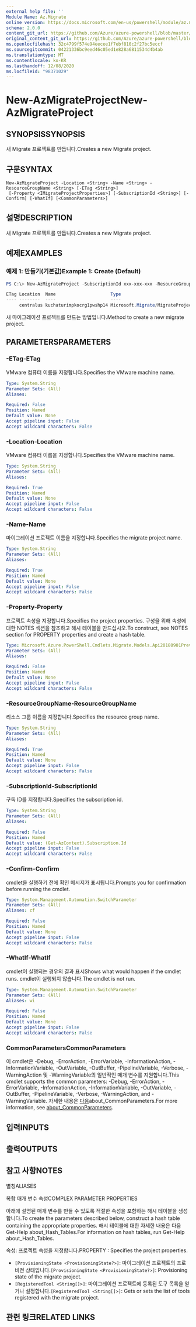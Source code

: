 ```yaml
---
external help file: ''
Module Name: Az.Migrate
online version: https://docs.microsoft.com/en-us/powershell/module/az.migrate/new-azmigrateproject
schema: 2.0.0
content_git_url: https://github.com/Azure/azure-powershell/blob/master/src/Migrate/help/New-AzMigrateProject.md
original_content_git_url: https://github.com/Azure/azure-powershell/blob/master/src/Migrate/help/New-AzMigrateProject.md
ms.openlocfilehash: 32c4799f574e94eecee1f7ebf810c2f27bc5eccf
ms.sourcegitcommit: 04221336bc9eed46c05ed1e828a6811534d4b4ab
ms.translationtype: MT
ms.contentlocale: ko-KR
ms.lasthandoff: 12/08/2020
ms.locfileid: "98371029"
---
```

# <span data-ttu-id="2b5a6-101">New-AzMigrateProject</span><span class="sxs-lookup"><span data-stu-id="2b5a6-101">New-AzMigrateProject</span></span>

## <span data-ttu-id="2b5a6-102">SYNOPSIS</span><span class="sxs-lookup"><span data-stu-id="2b5a6-102">SYNOPSIS</span></span>
<span data-ttu-id="2b5a6-103">새 Migrate 프로젝트를 만듭니다.</span><span class="sxs-lookup"><span data-stu-id="2b5a6-103">Creates a new Migrate project.</span></span>

## <span data-ttu-id="2b5a6-104">구문</span><span class="sxs-lookup"><span data-stu-id="2b5a6-104">SYNTAX</span></span>

```
New-AzMigrateProject -Location <String> -Name <String> -ResourceGroupName <String> [-ETag <String>]
 [-Property <IMigrateProjectProperties>] [-SubscriptionId <String>] [-Confirm] [-WhatIf] [<CommonParameters>]
```

## <span data-ttu-id="2b5a6-105">설명</span><span class="sxs-lookup"><span data-stu-id="2b5a6-105">DESCRIPTION</span></span>
<span data-ttu-id="2b5a6-106">새 Migrate 프로젝트를 만듭니다.</span><span class="sxs-lookup"><span data-stu-id="2b5a6-106">Creates a new Migrate project.</span></span>

## <span data-ttu-id="2b5a6-107">예제</span><span class="sxs-lookup"><span data-stu-id="2b5a6-107">EXAMPLES</span></span>

### <span data-ttu-id="2b5a6-108">예제 1: 만들기(기본값)</span><span class="sxs-lookup"><span data-stu-id="2b5a6-108">Example 1: Create (Default)</span></span>
```powershell
PS C:\> New-AzMigrateProject -SubscriptionId xxx-xxx-xxx -ResourceGroupName kuchaturimpkocrg1 -Name kuchaturimpkocrg1pwshp14 -Location "centralus"

ETag Location  Name                     Type
---- --------  ----                     ----
     centralus kuchaturimpkocrg1pwshp14 Microsoft.Migrate/MigrateProjects

```

<span data-ttu-id="2b5a6-109">새 마이그레이션 프로젝트를 만드는 방법입니다.</span><span class="sxs-lookup"><span data-stu-id="2b5a6-109">Method to create a new migrate project.</span></span>

## <span data-ttu-id="2b5a6-110">PARAMETERS</span><span class="sxs-lookup"><span data-stu-id="2b5a6-110">PARAMETERS</span></span>

### <span data-ttu-id="2b5a6-111">-ETag</span><span class="sxs-lookup"><span data-stu-id="2b5a6-111">-ETag</span></span>
<span data-ttu-id="2b5a6-112">VMware 컴퓨터 이름을 지정합니다.</span><span class="sxs-lookup"><span data-stu-id="2b5a6-112">Specifies the VMware machine name.</span></span>

```yaml
Type: System.String
Parameter Sets: (All)
Aliases:

Required: False
Position: Named
Default value: None
Accept pipeline input: False
Accept wildcard characters: False
```

### <span data-ttu-id="2b5a6-113">-Location</span><span class="sxs-lookup"><span data-stu-id="2b5a6-113">-Location</span></span>
<span data-ttu-id="2b5a6-114">VMware 컴퓨터 이름을 지정합니다.</span><span class="sxs-lookup"><span data-stu-id="2b5a6-114">Specifies the VMware machine name.</span></span>

```yaml
Type: System.String
Parameter Sets: (All)
Aliases:

Required: True
Position: Named
Default value: None
Accept pipeline input: False
Accept wildcard characters: False
```

### <span data-ttu-id="2b5a6-115">-Name</span><span class="sxs-lookup"><span data-stu-id="2b5a6-115">-Name</span></span>
<span data-ttu-id="2b5a6-116">마이그레이션 프로젝트 이름을 지정합니다.</span><span class="sxs-lookup"><span data-stu-id="2b5a6-116">Specifies the migrate project name.</span></span>

```yaml
Type: System.String
Parameter Sets: (All)
Aliases:

Required: True
Position: Named
Default value: None
Accept pipeline input: False
Accept wildcard characters: False
```

### <span data-ttu-id="2b5a6-117">-Property</span><span class="sxs-lookup"><span data-stu-id="2b5a6-117">-Property</span></span>
<span data-ttu-id="2b5a6-118">프로젝트 속성을 지정합니다.</span><span class="sxs-lookup"><span data-stu-id="2b5a6-118">Specifies the project properties.</span></span>
<span data-ttu-id="2b5a6-119">구성을 위해 속성에 대한 NOTES 섹션을 참조하고 해시 테이블을 만드십시오.</span><span class="sxs-lookup"><span data-stu-id="2b5a6-119">To construct, see NOTES section for PROPERTY properties and create a hash table.</span></span>

```yaml
Type: Microsoft.Azure.PowerShell.Cmdlets.Migrate.Models.Api20180901Preview.IMigrateProjectProperties
Parameter Sets: (All)
Aliases:

Required: False
Position: Named
Default value: None
Accept pipeline input: False
Accept wildcard characters: False
```

### <span data-ttu-id="2b5a6-120">-ResourceGroupName</span><span class="sxs-lookup"><span data-stu-id="2b5a6-120">-ResourceGroupName</span></span>
<span data-ttu-id="2b5a6-121">리소스 그룹 이름을 지정합니다.</span><span class="sxs-lookup"><span data-stu-id="2b5a6-121">Specifies the resource group name.</span></span>

```yaml
Type: System.String
Parameter Sets: (All)
Aliases:

Required: True
Position: Named
Default value: None
Accept pipeline input: False
Accept wildcard characters: False
```

### <span data-ttu-id="2b5a6-122">-SubscriptionId</span><span class="sxs-lookup"><span data-stu-id="2b5a6-122">-SubscriptionId</span></span>
<span data-ttu-id="2b5a6-123">구독 ID를 지정합니다.</span><span class="sxs-lookup"><span data-stu-id="2b5a6-123">Specifies the subscription id.</span></span>

```yaml
Type: System.String
Parameter Sets: (All)
Aliases:

Required: False
Position: Named
Default value: (Get-AzContext).Subscription.Id
Accept pipeline input: False
Accept wildcard characters: False
```

### <span data-ttu-id="2b5a6-124">-Confirm</span><span class="sxs-lookup"><span data-stu-id="2b5a6-124">-Confirm</span></span>
<span data-ttu-id="2b5a6-125">cmdlet을 실행하기 전에 확인 메시지가 표시됩니다.</span><span class="sxs-lookup"><span data-stu-id="2b5a6-125">Prompts you for confirmation before running the cmdlet.</span></span>

```yaml
Type: System.Management.Automation.SwitchParameter
Parameter Sets: (All)
Aliases: cf

Required: False
Position: Named
Default value: None
Accept pipeline input: False
Accept wildcard characters: False
```

### <span data-ttu-id="2b5a6-126">-WhatIf</span><span class="sxs-lookup"><span data-stu-id="2b5a6-126">-WhatIf</span></span>
<span data-ttu-id="2b5a6-127">cmdlet이 실행되는 경우의 결과 표시</span><span class="sxs-lookup"><span data-stu-id="2b5a6-127">Shows what would happen if the cmdlet runs.</span></span>
<span data-ttu-id="2b5a6-128">cmdlet이 실행되지 않습니다.</span><span class="sxs-lookup"><span data-stu-id="2b5a6-128">The cmdlet is not run.</span></span>

```yaml
Type: System.Management.Automation.SwitchParameter
Parameter Sets: (All)
Aliases: wi

Required: False
Position: Named
Default value: None
Accept pipeline input: False
Accept wildcard characters: False
```

### <span data-ttu-id="2b5a6-129">CommonParameters</span><span class="sxs-lookup"><span data-stu-id="2b5a6-129">CommonParameters</span></span>
<span data-ttu-id="2b5a6-130">이 cmdlet은 -Debug, -ErrorAction, -ErrorVariable, -InformationAction, -InformationVariable, -OutVariable, -OutBuffer, -PipelineVariable, -Verbose, -WarningAction 및 -WarningVariable의 일반적인 매개 변수를 지원합니다.</span><span class="sxs-lookup"><span data-stu-id="2b5a6-130">This cmdlet supports the common parameters: -Debug, -ErrorAction, -ErrorVariable, -InformationAction, -InformationVariable, -OutVariable, -OutBuffer, -PipelineVariable, -Verbose, -WarningAction, and -WarningVariable.</span></span> <span data-ttu-id="2b5a6-131">자세한 내용은 [다음](http://go.microsoft.com/fwlink/?LinkID=113216)about_CommonParameters.</span><span class="sxs-lookup"><span data-stu-id="2b5a6-131">For more information, see [about_CommonParameters](http://go.microsoft.com/fwlink/?LinkID=113216).</span></span>

## <span data-ttu-id="2b5a6-132">입력</span><span class="sxs-lookup"><span data-stu-id="2b5a6-132">INPUTS</span></span>

## <span data-ttu-id="2b5a6-133">출력</span><span class="sxs-lookup"><span data-stu-id="2b5a6-133">OUTPUTS</span></span>

## <span data-ttu-id="2b5a6-134">참고 사항</span><span class="sxs-lookup"><span data-stu-id="2b5a6-134">NOTES</span></span>

<span data-ttu-id="2b5a6-135">별칭</span><span class="sxs-lookup"><span data-stu-id="2b5a6-135">ALIASES</span></span>

<span data-ttu-id="2b5a6-136">복합 매개 변수 속성</span><span class="sxs-lookup"><span data-stu-id="2b5a6-136">COMPLEX PARAMETER PROPERTIES</span></span>

<span data-ttu-id="2b5a6-137">아래에 설명된 매개 변수를 만들 수 있도록 적절한 속성을 포함하는 해시 테이블을 생성합니다.</span><span class="sxs-lookup"><span data-stu-id="2b5a6-137">To create the parameters described below, construct a hash table containing the appropriate properties.</span></span> <span data-ttu-id="2b5a6-138">해시 테이블에 대한 자세한 내용은 다음 Get-Help about_Hash_Tables.</span><span class="sxs-lookup"><span data-stu-id="2b5a6-138">For information on hash tables, run Get-Help about_Hash_Tables.</span></span>


<span data-ttu-id="2b5a6-139">속성: <IMigrateProjectProperties> 프로젝트 속성을 지정합니다.</span><span class="sxs-lookup"><span data-stu-id="2b5a6-139">PROPERTY <IMigrateProjectProperties>: Specifies the project properties.</span></span>
  - <span data-ttu-id="2b5a6-140">`[ProvisioningState <ProvisioningState?>]`: 마이그레이션 프로젝트의 프로비전 상태입니다.</span><span class="sxs-lookup"><span data-stu-id="2b5a6-140">`[ProvisioningState <ProvisioningState?>]`: Provisioning state of the migrate project.</span></span>
  - <span data-ttu-id="2b5a6-141">`[RegisteredTool <String[]>]`: 마이그레이션 프로젝트에 등록된 도구 목록을 얻거나 설정합니다.</span><span class="sxs-lookup"><span data-stu-id="2b5a6-141">`[RegisteredTool <String[]>]`: Gets or sets the list of tools registered with the migrate project.</span></span>

## <span data-ttu-id="2b5a6-142">관련 링크</span><span class="sxs-lookup"><span data-stu-id="2b5a6-142">RELATED LINKS</span></span>

